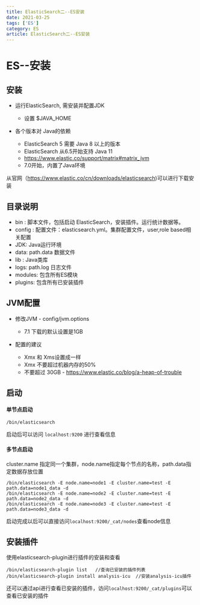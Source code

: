 ```yaml
---
title: ElasticSearch二--ES安装
date: 2021-03-25
tags: ['ES']
category: ES
article: ElasticSearch二--ES安装
---
```


# ES--安装

## 安装

- 运行ElasticSearch, 需安装并配置JDK
    - 设置 $JAVA_HOME

- 各个版本对 Java的依赖
    - ElasticSearch 5 需要 Java 8 以上的版本
    - ElasticSearch 从6.5开始支持 Java 11
    - https://www.elastic.co/support/matrix#matrix_jvm
    - 7.0开始，内置了Java环境

从官网（https://www.elastic.co/cn/downloads/elasticsearch)可以进行下载安装

## 目录说明

- bin : 脚本文件，包括启动 ElasticSearch，安装插件。运行统计数据等。
- config : 配置文件：elasticsearch.yml。集群配置文件，user,role based相关配置
- JDK: Java运行环境
- data: path.data 数据文件
- lib : Java类库
- logs: path.log 日志文件
- modules: 包含所有ES模块
- plugins: 包含所有已安装插件

## JVM配置

- 修改JVM - config/jvm.options
    - 7.1 下载的默认设置是1GB

- 配置的建议
    - Xmx 和 Xms设置成一样
    - Xmx 不要超过机器内存的50%
    - 不要超过 30GB - https://www.elastic.co/blog/a-heap-of-trouble

## 启动

#### 单节点启动

```
/bin/elasticsearch
```

启动后可以访问 `localhost:9200` 进行查看信息

#### 多节点启动

cluster.name 指定同一个集群，node.name指定每个节点的名称，path.data指定数据存放位置

```
/bin/elasticsearch -E node.name=node1 -E cluster.name=test -E path.data=node1_data -d
/bin/elasticsearch -E node.name=node2 -E cluster.name=test -E path.data=node2_data -d
/bin/elasticsearch -E node.name=node3 -E cluster.name=test -E path.data=node3_data -d
```

启动完成以后可以直接访问`localhost:9200/_cat/nodes`查看node信息


## 安装插件

使用elasticsearch-plugin进行插件的安装和查看

```
/bin/elasticsearch-plugin list   //查询已安装的插件列表
/bin/elasticsearch-plugin install analysis-icu  //安装analysis-icu插件
```

还可以通过api进行查看已安装的插件，访问`localhost:9200/_cat/plugins`可以查看已安装的插件

